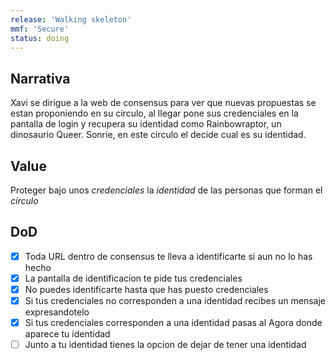 ```yaml
---
release: 'Walking skeleton'
mmf: 'Secure'
status: doing
---
```


## Narrativa
Xavi se dirigue a la web de consensus para ver que nuevas propuestas se estan proponiendo en su circulo, al llegar pone sus credenciales en la pantalla de login y recupera su identidad como Rainbowraptor, un dinosaurio Queer. Sonrie, en este circulo el decide cual es su identidad.

## Value
Proteger bajo unos *credenciales* la *identidad* de las personas que forman el *circulo*

## DoD
- [x] Toda URL dentro de consensus te lleva a identificarte si aun no lo has hecho
- [x] La pantalla de identificacion te pide tus credenciales
- [x] No puedes identificarte hasta que has puesto credenciales
- [x] Si tus credenciales no corresponden a una identidad recibes un mensaje expresandotelo
- [x] Si tus credenciales corresponden a una identidad pasas al Agora donde aparece tu identidad
- [ ] Junto a tu identidad tienes la opcion de dejar de tener una identidad 